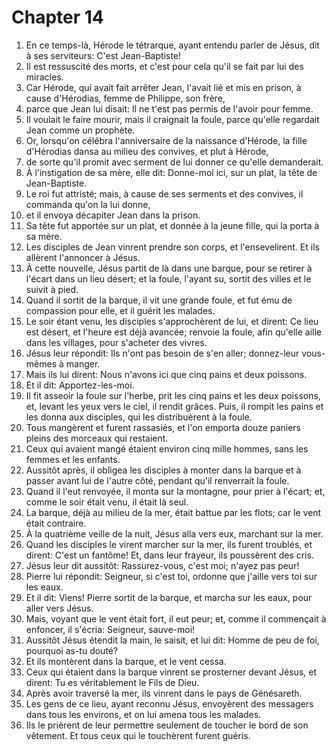 # Chapter 14

1. En ce temps-là, Hérode le tétrarque, ayant entendu parler de Jésus, dit à ses serviteurs: C'est Jean-Baptiste!
2. Il est ressuscité des morts, et c'est pour cela qu'il se fait par lui des miracles.
3. Car Hérode, qui avait fait arrêter Jean, l'avait lié et mis en prison, à cause d'Hérodias, femme de Philippe, son frère,
4. parce que Jean lui disait: Il ne t'est pas permis de l'avoir pour femme.
5. Il voulait le faire mourir, mais il craignait la foule, parce qu'elle regardait Jean comme un prophète.
6. Or, lorsqu'on célébra l'anniversaire de la naissance d'Hérode, la fille d'Hérodias dansa au milieu des convives, et plut à Hérode,
7. de sorte qu'il promit avec serment de lui donner ce qu'elle demanderait.
8. À l'instigation de sa mère, elle dit: Donne-moi ici, sur un plat, la tête de Jean-Baptiste.
9. Le roi fut attristé; mais, à cause de ses serments et des convives, il commanda qu'on la lui donne,
10. et il envoya décapiter Jean dans la prison.
11. Sa tête fut apportée sur un plat, et donnée à la jeune fille, qui la porta à sa mère.
12. Les disciples de Jean vinrent prendre son corps, et l'ensevelirent. Et ils allèrent l'annoncer à Jésus.
13. À cette nouvelle, Jésus partit de là dans une barque, pour se retirer à l'écart dans un lieu désert; et la foule, l'ayant su, sortit des villes et le suivit à pied.
14. Quand il sortit de la barque, il vit une grande foule, et fut ému de compassion pour elle, et il guérit les malades.
15. Le soir étant venu, les disciples s'approchèrent de lui, et dirent: Ce lieu est désert, et l'heure est déjà avancée; renvoie la foule, afin qu'elle aille dans les villages, pour s'acheter des vivres.
16. Jésus leur répondit: Ils n'ont pas besoin de s'en aller; donnez-leur vous-mêmes à manger.
17. Mais ils lui dirent: Nous n'avons ici que cinq pains et deux poissons.
18. Et il dit: Apportez-les-moi.
19. Il fit asseoir la foule sur l'herbe, prit les cinq pains et les deux poissons, et, levant les yeux vers le ciel, il rendit grâces. Puis, il rompit les pains et les donna aux disciples, qui les distribuèrent à la foule.
20. Tous mangèrent et furent rassasiés, et l'on emporta douze paniers pleins des morceaux qui restaient.
21. Ceux qui avaient mangé étaient environ cinq mille hommes, sans les femmes et les enfants.
22. Aussitôt après, il obligea les disciples à monter dans la barque et à passer avant lui de l'autre côté, pendant qu'il renverrait la foule.
23. Quand il l'eut renvoyée, il monta sur la montagne, pour prier à l'écart; et, comme le soir était venu, il était là seul.
24. La barque, déjà au milieu de la mer, était battue par les flots; car le vent était contraire.
25. À la quatrième veille de la nuit, Jésus alla vers eux, marchant sur la mer.
26. Quand les disciples le virent marcher sur la mer, ils furent troublés, et dirent: C'est un fantôme! Et, dans leur frayeur, ils poussèrent des cris.
27. Jésus leur dit aussitôt: Rassurez-vous, c'est moi; n'ayez pas peur!
28. Pierre lui répondit: Seigneur, si c'est toi, ordonne que j'aille vers toi sur les eaux.
29. Et il dit: Viens! Pierre sortit de la barque, et marcha sur les eaux, pour aller vers Jésus.
30. Mais, voyant que le vent était fort, il eut peur; et, comme il commençait à enfoncer, il s'écria: Seigneur, sauve-moi!
31. Aussitôt Jésus étendit la main, le saisit, et lui dit: Homme de peu de foi, pourquoi as-tu douté?
32. Et ils montèrent dans la barque, et le vent cessa.
33. Ceux qui étaient dans la barque vinrent se prosterner devant Jésus, et dirent: Tu es véritablement le Fils de Dieu.
34. Après avoir traversé la mer, ils vinrent dans le pays de Génésareth.
35. Les gens de ce lieu, ayant reconnu Jésus, envoyèrent des messagers dans tous les environs, et on lui amena tous les malades.
36. Ils le prièrent de leur permettre seulement de toucher le bord de son vêtement. Et tous ceux qui le touchèrent furent guéris.

